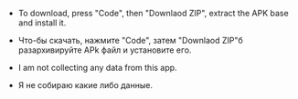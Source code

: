 - To download, press "Code", then "Downlaod ZIP", extract the APK base and install it.
- Что-бы скачать, нажмите "Code", затем "Downlaod ZIP"б разархивируйте APk файл и установите его.

- I am not collecting any data from this app.
- Я не собираю какие либо данные.
